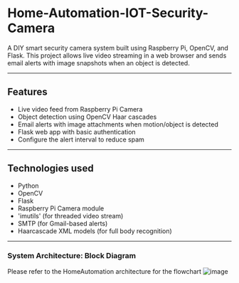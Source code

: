 # Home-Automation-IOT-Security-Camera


A DIY smart security camera system built using Raspberry Pi, OpenCV, and Flask. This project allows live video streaming in a web browser and sends email alerts with image snapshots when an object is detected.


------------------
## Features
- Live video feed from Raspberry Pi Camera
- Object detection using OpenCV Haar cascades
- Email alerts with image attachments when motion/object is detected
- Flask web app with basic authentication
- Configure the alert interval to reduce spam

-----------------------
## Technologies used

- Python
- OpenCV
- Flask
- Raspberry Pi Camera module
- 'imutils' (for threaded video stream)
-  SMTP (for Gmail-based alerts)
-  Haarcascade XML models (for full body recognition)
---------------------------
### System Architecture: Block Diagram


Please refer to the HomeAutomation architecture for the flowchart
![image](https://github.com/user-attachments/assets/99697a23-e768-4b75-85fd-123fb27a307d)



